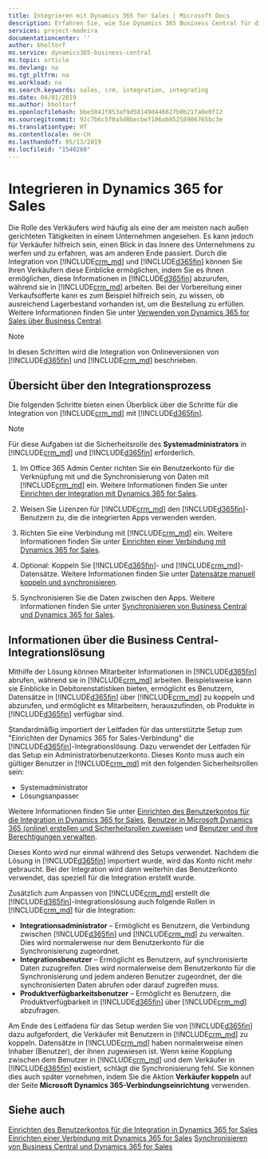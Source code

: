 ```yaml
---
title: Integrieren mit Dynamics 365 for Sales | Microsoft Docs
description: Erfahren Sie, wie Sie Dynamics 365 Business Central für die Integration mit Dynamics 365 for Sales vorbereiten.
services: project-madeira
documentationcenter: ''
author: bholtorf
ms.service: dynamics365-business-central
ms.topic: article
ms.devlang: na
ms.tgt_pltfrm: na
ms.workload: na
ms.search.keywords: sales, crm, integration, integrating
ms.date: 04/01/2019
ms.author: bholtorf
ms.openlocfilehash: bbe5041f853af9d58149d446627b0b21fa0e0f12
ms.sourcegitcommit: 92c7b6c5f0a5d8becbef106ab85258906765bc3e
ms.translationtype: HT
ms.contentlocale: de-CH
ms.lasthandoff: 05/13/2019
ms.locfileid: "1540260"
---
```

# <a name="integrating-with-dynamics-365-for-sales"></a>Integrieren in Dynamics 365 for Sales
Die Rolle des Verkäufers wird häufig als eine der am meisten nach außen gerichteten Tätigkeiten in einem Unternehmen angesehen. Es kann jedoch für Verkäufer hilfreich sein, einen Blick in das Innere des Unternehmens zu werfen und zu erfahren, was am anderen Ende passiert. Durch die Integration von [!INCLUDE[crm_md](includes/crm_md.md)] und [!INCLUDE[d365fin](includes/d365fin_md.md)] können Sie Ihren Verkäufern diese Einblicke ermöglichen, indem Sie es ihnen ermöglichen, diese Informationen in [!INCLUDE[d365fin](includes/d365fin_md.md)] abzurufen, während sie in [!INCLUDE[crm_md](includes/crm_md.md)] arbeiten. Bei der Vorbereitung einer Verkaufsofferte kann es zum Beispiel hilfreich sein, zu wissen, ob ausreichend Lagerbestand vorhanden ist, um die Bestellung zu erfüllen. Weitere Informationen finden Sie unter [Verwenden von Dynamics 365 for Sales über Business Central](marketing-integrate-dynamicscrm.md).

> [!Note]
> In diesen Schritten wird die Integration von Onlineversionen von [!INCLUDE[d365fin](includes/d365fin_md.md)] und [!INCLUDE[crm_md](includes/crm_md.md)] beschrieben.

<!--## Software Requirements
You must have an Office 365 subscription, and both [!INCLUDE[crm_md](includes/crm_md.md)] and [!INCLUDE[d365fin](includes/d365fin_md.md)] must be part of the same organization.  -->

## <a name="overview-of-the-integration-process"></a>Übersicht über den Integrationsprozess
Die folgenden Schritte bieten einen Überblick über die Schritte für die Integration von [!INCLUDE[crm_md](includes/crm_md.md)] mit [!INCLUDE[d365fin](includes/d365fin_md.md)].

> [!Note]  
> Für diese Aufgaben ist die Sicherheitsrolle des **Systemadministrators** in [!INCLUDE[crm_md](includes/crm_md.md)] und [!INCLUDE[d365fin](includes/d365fin_md.md)] erforderlich.  

1. Im Office 365 Admin Center richten Sie ein Benutzerkonto für die Verknüpfung mit und die Synchronisierung von Daten mit [!INCLUDE[crm_md](includes/crm_md.md)] ein. Weitere Informationen finden Sie unter [Einrichten der Integration mit Dynamics 365 for Sales](admin-setting-up-integration-with-dynamics-sales.md).

2. Weisen Sie Lizenzen für [!INCLUDE[crm_md](includes/crm_md.md)] den [!INCLUDE[d365fin](includes/d365fin_md.md)]-Benutzern zu, die die integrierten Apps verwenden werden.

3. Richten Sie eine Verbindung mit [!INCLUDE[crm_md](includes/crm_md.md)] ein. Weitere Informationen finden Sie unter [Einrichten einer Verbindung mit Dynamics 365 for Sales](admin-how-to-set-up-a-dynamics-crm-connection.md).  

4. Optional: Koppeln Sie [!INCLUDE[d365fin](includes/d365fin_md.md)]- und [!INCLUDE[crm_md](includes/crm_md.md)]-Datensätze. Weitere Informationen finden Sie unter [Datensätze manuell koppeln und synchronisieren](admin-how-to-couple-and-synchronize-records-manually.md).

5. Synchronisieren Sie die Daten zwischen den Apps. Weitere Informationen finden Sie unter [Synchronisieren von Business Central und Dynamics 365 for Sales](admin-synchronizing-business-central-and-sales.md).  

## <a name="about-the-business-central-integration-solution"></a>Informationen über die Business Central-Integrationslösung
Mithilfe der Lösung können Mitarbeiter Informationen in [!INCLUDE[d365fin](includes/d365fin_md.md)] abrufen, während sie in [!INCLUDE[crm_md](includes/crm_md.md)] arbeiten. Beispielsweise kann sie Einblicke in Debitorenstatistiken bieten, ermöglicht es Benutzern, Datensätze in [!INCLUDE[d365fin](includes/d365fin_md.md)] über [!INCLUDE[crm_md](includes/crm_md.md)] zu koppeln und abzurufen, und ermöglicht es Mitarbeitern, herauszufinden, ob Produkte in [!INCLUDE[d365fin](includes/d365fin_md.md)] verfügbar sind.

Standardmäßig importiert der Leitfaden für das unterstützte Setup zum "Einrichten der Dynamics 365 for Sales-Verbindung" die [!INCLUDE[d365fin](includes/d365fin_md.md)]-Integrationslösung. Dazu verwendet der Leitfaden für das Setup ein Administratorbenutzerkonto. Dieses Konto muss auch ein gültiger Benutzer in [!INCLUDE[crm_md](includes/crm_md.md)] mit den folgenden Sicherheitsrollen sein:

* Systemadministrator  
* Lösungsanpasser  

Weitere Informationen finden Sie unter [Einrichten des Benutzerkontos für die Integration in Dynamics 365 for Sales](admin-setting-up-integration-with-dynamics-sales.md), [Benutzer in Microsoft Dynamics 365 (online) erstellen und Sicherheitsrollen zuweisen](/dynamics365/customer-engagement/admin/create-users-assign-online-security-roles.md) und [Benutzer und ihre Berechtigungen verwalten](ui-how-users-permissions.md).  

Dieses Konto wird nur einmal während des Setups verwendet. Nachdem die Lösung in [!INCLUDE[d365fin](includes/d365fin_md.md)] importiert wurde, wird das Konto nicht mehr gebraucht. Bei der Integration wird dann weiterhin das Benutzerkonto verwendet, das speziell für die Integration erstellt wurde.

Zusätzlich zum Anpassen von [!INCLUDE[crm_md](includes/crm_md.md)] erstellt die [!INCLUDE[d365fin](includes/d365fin_md.md)]-Integrationslösung auch folgende Rollen in [!INCLUDE[crm_md](includes/crm_md.md)] für die Integration:

* **Integrationsadministrator** – Ermöglicht es Benutzern, die Verbindung zwischen [!INCLUDE[d365fin](includes/d365fin_md.md)] und [!INCLUDE[crm_md](includes/crm_md.md)] zu verwalten. Dies wird normalerweise nur dem Benutzerkonto für die Synchronisierung zugeordnet.  
* **Integrationsbenutzer** – Ermöglicht es Benutzern, auf synchronisierte Daten zuzugreifen. Dies wird normalerweise dem Benutzerkonto für die Synchronisierung und jedem anderen Benutzer zugeordnet, der die synchronisierten Daten abrufen oder darauf zugreifen muss.
* **Produktverfügbarkeitsbenutzer** – Ermöglicht es Benutzern, die Produktverfügbarkeit in [!INCLUDE[d365fin](includes/d365fin_md.md)] über [!INCLUDE[crm_md](includes/crm_md.md)] abzufragen.

Am Ende des Leitfadens für das Setup werden Sie von [!INCLUDE[d365fin](includes/d365fin_md.md)] dazu aufgefordert, die Verkäufer mit Benutzern in [!INCLUDE[crm_md](includes/crm_md.md)] zu koppeln. Datensätze in [!INCLUDE[crm_md](includes/crm_md.md)] haben normalerweise einen Inhaber (Benutzer), der ihnen zugewiesen ist. Wenn keine Kopplung zwischen dem Benutzer in [!INCLUDE[crm_md](includes/crm_md.md)] und dem Verkäufer in [!INCLUDE[d365fin](includes/d365fin_md.md)] existiert, schlägt die Synchronisierung fehl. Sie können dies auch später vornehmen, indem Sie die Aktion **Verkäufer koppeln** auf der Seite **Microsoft Dynamics 365-Verbindungseinrichtung** verwenden.

## <a name="see-also"></a>Siehe auch  
[Einrichten des Benutzerkontos für die Integration in Dynamics 365 for Sales](admin-setting-up-integration-with-dynamics-sales.md)  
[Einrichten einer Verbindung mit Dynamics 365 for Sales](admin-how-to-set-up-a-dynamics-crm-connection.md)
[Synchronisieren von Business Central und Dynamics 365 for Sales](admin-synchronizing-business-central-and-sales.md)

